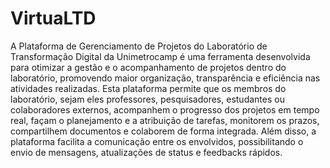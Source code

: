 # VirtuaLTD

A Plataforma de Gerenciamento de Projetos do Laboratório de Transformação Digital da Unimetrocamp é uma ferramenta desenvolvida para otimizar a gestão e o acompanhamento de projetos dentro do laboratório, promovendo maior organização, transparência e eficiência nas atividades realizadas.
Esta plataforma permite que os membros do laboratório, sejam eles professores, pesquisadores, estudantes ou colaboradores externos, acompanhem o progresso dos projetos em tempo real, façam o planejamento e a atribuição de tarefas, monitorem os prazos, compartilhem documentos e colaborem de forma integrada. Além disso, a plataforma facilita a comunicação entre os envolvidos, possibilitando o envio de mensagens, atualizações de status e feedbacks rápidos.
